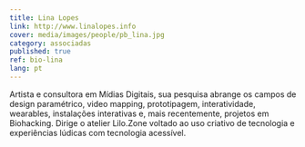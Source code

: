 ```yaml
---
title: Lina Lopes
link: http://www.linalopes.info
cover: media/images/people/pb_lina.jpg
category: associadas
published: true
ref: bio-lina
lang: pt
---
```

Artista e consultora em Mídias Digitais, sua pesquisa abrange os campos de design paramétrico, video mapping, prototipagem, interatividade, wearables, instalações interativas e, mais recentemente, projetos em Biohacking. Dirige o atelier Lilo.Zone voltado ao uso criativo de tecnologia e experiências lúdicas com tecnologia acessível.
